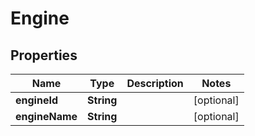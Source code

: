 

# Engine


## Properties

| Name | Type | Description | Notes |
|------------ | ------------- | ------------- | -------------|
|**engineId** | **String** |  |  [optional] |
|**engineName** | **String** |  |  [optional] |



